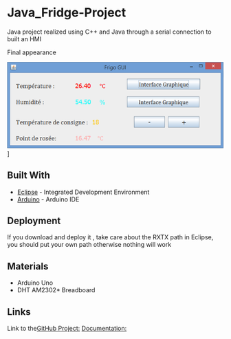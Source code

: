 # Java_Fridge-Project
Java project realized using C++ and Java through a serial connection to built an HMI

Final appearance

![External components](https://github.com/Cedric-M/Java_Fridge-Project/raw/master/Images/aspect.png)]

## Built With

* [Eclipse](https://www.eclipse.org/home/index.php) - Integrated Development Environment
* [Arduino](https://www.arduino.cc/en/Main/Software) - Arduino IDE



## Deployment

If you download and deploy it , take care about the RXTX path in Eclipse, you should put your own path otherwise nothing will work
## Materials

* Arduino Uno
* DHT AM2302* Breadboard


## Links
Link to the[GitHub Project:](https://github.com/Yvar-deGoffau/Java_Fridge-Project)
[Documentation:](https://github.com/Yvar-deGoffau/Java_Fridge-Project/Javadoc/index.html)
